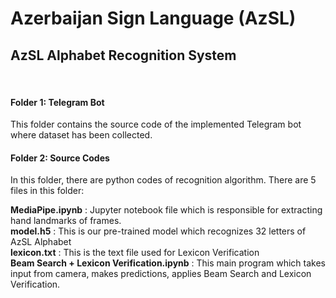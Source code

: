 # Azerbaijan Sign Language (AzSL)
## AzSL Alphabet Recognition System
<br>

#### Folder 1: Telegram Bot
This folder contains the source code of the implemented Telegram bot where dataset has been collected.

#### Folder 2: Source Codes
In this folder, there are python codes of recognition algorithm. There are 5 files in this folder:

<b>MediaPipe.ipynb</b> : Jupyter notebook file which is responsible for extracting hand landmarks of frames.
<br>
<b>model.h5</b> : This is our pre-trained model which recognizes 32 letters of AzSL Alphabet
<br>
<b>lexicon.txt</b> : This is the text file used for Lexicon Verification
<br>
<b>Beam Search + Lexicon Verification.ipynb</b> : This main program which takes input from camera, makes predictions, applies Beam Search and Lexicon Verification.
<br>
